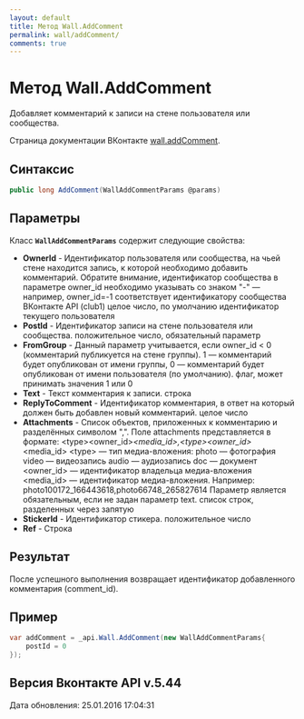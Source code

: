 ```yaml
---
layout: default
title: Метод Wall.AddComment
permalink: wall/addComment/
comments: true
---
```

# Метод Wall.AddComment
Добавляет комментарий к записи на стене пользователя или сообщества.

Страница документации ВКонтакте [wall.addComment](https://vk.com/dev/wall.addComment).

## Синтаксис
``` csharp
public long AddComment(WallAddCommentParams @params)
```

## Параметры
Класс **`WallAddCommentParams`** содержит следующие свойства:

+ **OwnerId** - Идентификатор пользователя или сообщества, на чьей стене находится запись, к которой необходимо добавить комментарий. Обратите внимание, идентификатор сообщества в параметре owner_id необходимо указывать со знаком "-" — например, owner_id=-1 соответствует идентификатору сообщества ВКонтакте API (club1)  целое число, по умолчанию идентификатор текущего пользователя
+ **PostId** - Идентификатор записи на стене пользователя или сообщества. положительное число, обязательный параметр
+ **FromGroup** - Данный параметр учитывается, если owner_id &lt; 0 (комментарий публикуется на стене группы). 1 — комментарий будет опубликован от имени группы, 0 — комментарий будет опубликован от имени пользователя (по умолчанию). флаг, может принимать значения 1 или 0
+ **Text** - Текст комментария к записи. строка
+ **ReplyToComment** - Идентификатор комментария, в ответ на который должен быть добавлен новый комментарий. целое число
+ **Attachments** - Список объектов, приложенных к комментарию и разделённых символом ",". Поле attachments представляется в формате:
&lt;type&gt;&lt;owner_id&gt;_&lt;media_id&gt;,&lt;type&gt;&lt;owner_id&gt;_&lt;media_id&gt;
&lt;type&gt; — тип медиа-вложения:
photo — фотография 
video — видеозапись 
audio — аудиозапись 
doc — документ
&lt;owner_id&gt; — идентификатор владельца медиа-вложения 
&lt;media_id&gt; — идентификатор медиа-вложения. 
Например:
photo100172_166443618,photo66748_265827614
Параметр является обязательным, если не задан параметр text. список строк, разделенных через запятую
+ **StickerId** - Идентификатор стикера. положительное число
+ **Ref** - Строка

## Результат
После успешного выполнения возвращает идентификатор добавленного комментария (comment_id).

## Пример
``` csharp
var addComment = _api.Wall.AddComment(new WallAddCommentParams{
	postId = 0
});
```

## Версия Вконтакте API v.5.44
Дата обновления: 25.01.2016 17:04:31

